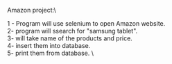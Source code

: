 Amazon project:\

1 - Program will use selenium to open Amazon website.\
2- program will ssearch for "samsung tablet".\
3- will take name of the products and price. \
4- insert them into database.\
5- print them from database. \
